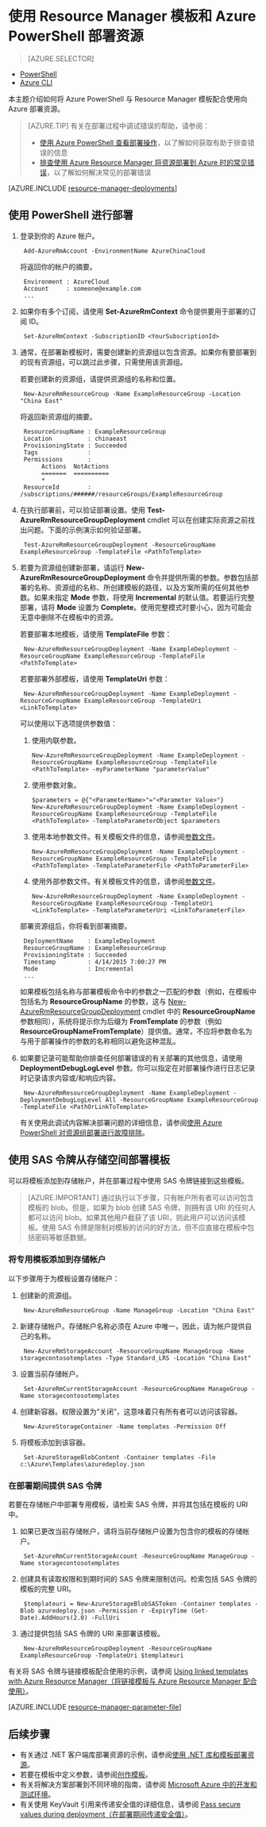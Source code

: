 <!-- Remove Portal, Temp remove REST API -->
<properties
   pageTitle="使用资源管理器模板部署资源 | Azure"
   description="使用 Azure Resource Manager 和 Azure PowerShell 将资源部署到 Azure。资源在 Resource Manager 模板中定义。"
   services="azure-resource-manager"
   documentationCenter="na"
   authors="tfitzmac"
   manager="timlt"
   editor="tysonn"/>

<tags
   ms.service="azure-resource-manager"
   ms.date="06/08/2016"
   wacn.date="07/11/2016"/>

# 使用 Resource Manager 模板和 Azure PowerShell 部署资源

> [AZURE.SELECTOR]
- [PowerShell](/documentation/articles/resource-group-template-deploy/)
- [Azure CLI](/documentation/articles/resource-group-template-deploy-cli/)

<!-- - [REST API](/documentation/articles/resource-group-template-deploy-rest/)
- [门户](/documentation/articles/resource-group-template-deploy-portal)
- [Visual Studio](/documentation/articles/vs-azure-tools-resource-groups-deployment-projects-create-deploy)
-->

本主题介绍如何将 Azure PowerShell 与 Resource Manager 模板配合使用向 Azure 部署资源。

> [AZURE.TIP] 有关在部署过程中调试错误的帮助，请参阅：
>
> - [使用 Azure PowerShell 查看部署操作](/documentation/articles/resource-manager-troubleshoot-deployments-powershell/)，以了解如何获取有助于排查错误的信息
> - [排查使用 Azure Resource Manager 将资源部署到 Azure 时的常见错误](/documentation/articles/resource-manager-common-deployment-errors/)，以了解如何解决常见的部署错误

[AZURE.INCLUDE [resource-manager-deployments](../includes/resource-manager-deployments.md)]

## 使用 PowerShell 进行部署

1. 登录到你的 Azure 帐户。

        Add-AzureRmAccount -EnvironmentName AzureChinaCloud

     将返回你的帐户的摘要。

        Environment : AzureCloud
        Account     : someone@example.com
        ...

2. 如果你有多个订阅，请使用 **Set-AzureRmContext** 命令提供要用于部署的订阅 ID。

        Set-AzureRmContext -SubscriptionID <YourSubscriptionId>

3. 通常，在部署新模板时，需要创建新的资源组以包含资源。如果你有要部署到的现有资源组，可以跳过此步骤，只需使用该资源组。

     若要创建新的资源组，请提供资源组的名称和位置。

        New-AzureRmResourceGroup -Name ExampleResourceGroup -Location "China East"
   
     将返回新资源组的摘要。
   
        ResourceGroupName : ExampleResourceGroup
        Location          : chinaeast
        ProvisioningState : Succeeded
        Tags              :
        Permissions       :
             Actions  NotActions
             =======  ==========
             *
        ResourceId        : /subscriptions/######/resourceGroups/ExampleResourceGroup

4. 在执行部署前，可以验证部署设置。使用 **Test-AzureRmResourceGroupDeployment** cmdlet 可以在创建实际资源之前找出问题。下面的示例演示如何验证部署。

        Test-AzureRmResourceGroupDeployment -ResourceGroupName ExampleResourceGroup -TemplateFile <PathToTemplate>

5. 若要为资源组创建新部署，请运行 **New-AzureRmResourceGroupDeployment** 命令并提供所需的参数。参数包括部署的名称、资源组的名称、所创建模板的路径，以及方案所需的任何其他参数。如果未指定 **Mode** 参数，将使用 **Incremental** 的默认值。若要运行完整部署，请将 **Mode** 设置为 **Complete**。使用完整模式时要小心，因为可能会无意中删除不在模板中的资源。

     若要部署本地模板，请使用 **TemplateFile** 参数：

        New-AzureRmResourceGroupDeployment -Name ExampleDeployment -ResourceGroupName ExampleResourceGroup -TemplateFile <PathToTemplate>

     若要部署外部模板，请使用 **TemplateUri** 参数：

        New-AzureRmResourceGroupDeployment -Name ExampleDeployment -ResourceGroupName ExampleResourceGroup -TemplateUri <LinkToTemplate>
   
     可以使用以下选项提供参数值：
   
     1. 使用内联参数。

            New-AzureRmResourceGroupDeployment -Name ExampleDeployment -ResourceGroupName ExampleResourceGroup -TemplateFile <PathToTemplate> -myParameterName "parameterValue"

     2. 使用参数对象。

            $parameters = @{"<ParameterName>"="<Parameter Value>"}
            New-AzureRmResourceGroupDeployment -Name ExampleDeployment -ResourceGroupName ExampleResourceGroup -TemplateFile <PathToTemplate> -TemplateParameterObject $parameters

     3. 使用本地参数文件。有关模板文件的信息，请参阅[参数文件](#parameter-file)。

            New-AzureRmResourceGroupDeployment -Name ExampleDeployment -ResourceGroupName ExampleResourceGroup -TemplateFile <PathToTemplate> -TemplateParameterFile <PathToParameterFile>

     4. 使用外部参数文件。有关模板文件的信息，请参阅[参数文件](#parameter-file)。

            New-AzureRmResourceGroupDeployment -Name ExampleDeployment -ResourceGroupName ExampleResourceGroup -TemplateUri <LinkToTemplate> -TemplateParameterUri <LinkToParameterFile>

     部署资源组后，你将看到部署摘要。

        DeploymentName    : ExampleDeployment
        ResourceGroupName : ExampleResourceGroup
        ProvisioningState : Succeeded
        Timestamp         : 4/14/2015 7:00:27 PM
        Mode              : Incremental
        ...

     如果模板包括名称与部署模板命令中的参数之一匹配的参数（例如，在模板中包括名为 **ResourceGroupName** 的参数，这与 [New-AzureRmResourceGroupDeployment](https://msdn.microsoft.com/zh-cn/library/azure/mt679003.aspx) cmdlet 中的 **ResourceGroupName** 参数相同），系统将提示你为后缀为 **FromTemplate** 的参数（例如 **ResourceGroupNameFromTemplate**）提供值。通常，不应将参数命名为与用于部署操作的参数的名称相同以避免这种混乱。

6. 如果要记录可能帮助你排查任何部署错误的有关部署的其他信息，请使用 **DeploymentDebugLogLevel** 参数。你可以指定在对部署操作进行日志记录时记录请求内容或/和响应内容。

        New-AzureRmResourceGroupDeployment -Name ExampleDeployment -DeploymentDebugLogLevel All -ResourceGroupName ExampleResourceGroup -TemplateFile <PathOrLinkToTemplate>
        
     有关使用此调试内容解决部署问题的详细信息，请参阅[使用 Azure PowerShell 对资源组部署进行故障排除](/documentation/articles/resource-manager-troubleshoot-deployments-powershell/)。

## 使用 SAS 令牌从存储空间部署模板

可以将模板添加到存储帐户，并在部署过程中使用 SAS 令牌链接到这些模板。

> [AZURE.IMPORTANT] 通过执行以下步骤，只有帐户所有者可以访问包含模板的 blob。但是，如果为 blob 创建 SAS 令牌，则拥有该 URI 的任何人都可以访问 blob。如果其他用户截获了该 URI，则此用户可以访问该模板。使用 SAS 令牌是限制对模板的访问的好方法，但不应直接在模板中包括密码等敏感数据。

### 将专用模板添加到存储帐户

以下步骤用于为模板设置存储帐户：

1. 创建新的资源组。

        New-AzureRmResourceGroup -Name ManageGroup -Location "China East"

2. 新建存储帐户。存储帐户名称必须在 Azure 中唯一，因此，请为帐户提供自己的名称。

        New-AzureRmStorageAccount -ResourceGroupName ManageGroup -Name storagecontosotemplates -Type Standard_LRS -Location "China East"

3. 设置当前存储帐户。

        Set-AzureRmCurrentStorageAccount -ResourceGroupName ManageGroup -Name storagecontosotemplates

4. 创建新容器。权限设置为“关闭”，这意味着只有所有者可以访问该容器。

        New-AzureStorageContainer -Name templates -Permission Off
        
5. 将模板添加到该容器。

        Set-AzureStorageBlobContent -Container templates -File c:\Azure\Templates\azuredeploy.json
        
### 在部署期间提供 SAS 令牌

若要在存储帐户中部署专用模板，请检索 SAS 令牌，并将其包括在模板的 URI 中。

1. 如果已更改当前存储帐户，请将当前存储帐户设置为包含你的模板的存储帐户。

        Set-AzureRmCurrentStorageAccount -ResourceGroupName ManageGroup -Name storagecontosotemplates

2. 创建具有读取权限和到期时间的 SAS 令牌来限制访问。检索包括 SAS 令牌的模板的完整 URI。

        $templateuri = New-AzureStorageBlobSASToken -Container templates -Blob azuredeploy.json -Permission r -ExpiryTime (Get-Date).AddHours(2.0) -FullUri

3. 通过提供包括 SAS 令牌的 URI 来部署该模板。

        New-AzureRmResourceGroupDeployment -ResourceGroupName ExampleResourceGroup -TemplateUri $templateuri

有关将 SAS 令牌与链接模板配合使用的示例，请参阅 [Using linked templates with Azure Resource Manager（将链接模板与 Azure Resource Manager 配合使用）](/documentation/articles/resource-group-linked-templates)。

[AZURE.INCLUDE [resource-manager-parameter-file](../includes/resource-manager-parameter-file.md)]

## 后续步骤
- 有关通过 .NET 客户端库部署资源的示例，请参阅[使用 .NET 库和模板部署资源](/documentation/articles/virtual-machines-windows-csharp-template/)。
- 若要在模板中定义参数，请参阅[创作模板](/documentation/articles/resource-group-authoring-templates#parameters)。
- 有关将解决方案部署到不同环境的指南，请参阅 [Microsoft Azure 中的开发和测试环境](/documentation/articles/solution-dev-test-environments/)。
- 有关使用 KeyVault 引用来传递安全值的详细信息，请参阅 [Pass secure values during deployment（在部署期间传递安全值）](/documentation/articles/resource-manager-keyvault-parameter/)。


<!---HONumber=Mooncake_0704_2016-->